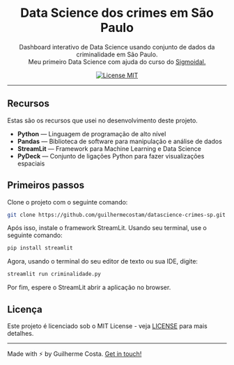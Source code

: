 <h1 align="center">
<br>
Data Science dos crimes em São Paulo
</h1>

<p align="center">Dashboard interativo de Data Science usando conjunto de dados da criminalidade em São Paulo.<br> Meu primeiro Data Science com ajuda do curso do <a href="https://github.com/carlosfab">Sigmoidal.</a></p>

<p align="center">
  <a href="https://opensource.org/licenses/MIT">
    <img src="https://img.shields.io/badge/License-MIT-blue.svg" alt="License MIT">
  </a>
</p>

<hr />

## Recursos

Estas são os recursos que usei no desenvolvimento deste projeto.

- **Python** — Linguagem de programação de alto nível
- **Pandas** — Biblioteca de software para manipulação e análise de dados
- **StreamLit** — Framework para Machine Learning e Data Science
- **PyDeck** — Conjunto de ligações Python para fazer visualizações espaciais 

## Primeiros passos

Clone o projeto com o seguinte comando:

```sh
git clone https://github.com/guilhermecostam/datascience-crimes-sp.git
```

Após isso, instale o framework StreamLit.
Usando seu terminal, use o seguinte comando:

```sh
pip install streamlit
```

Agora, usando o terminal do seu editor de texto ou sua IDE, digite:

```sh
streamlit run criminalidade.py
```

Por fim, espere o StreamLit abrir a aplicação no browser.

## Licença

Este projeto é licenciado sob o MIT License - veja [LICENSE](https://github.com/guilhermecostam/datascience-crimes-sp/blob/master/LICENSE) para mais detalhes.

---

Made with :zap: by Guilherme Costa. [Get in touch!](https://www.linkedin.com/in/guilhermecostam/)
